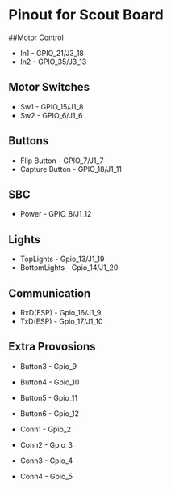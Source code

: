 # Pinout for Scout Board

##Motor Control

* In1 - GPIO_21/J3_18
* In2 - GPIO_35/J3_13

## Motor Switches

* Sw1 - GPIO_15/J1_8
* Sw2 - GPIO_6/J1_6

## Buttons 

* Flip Button - GPIO_7/J1_7
* Capture Button - GPIO_18/J1_11

## SBC

* Power - GPIO_8/J1_12

## Lights

* TopLights - Gpio_13/J1_19
* BottomLights - Gpio_14/J1_20

## Communication 

* RxD(ESP) - Gpio_16/J1_9
* TxD(ESP) - Gpio_17/J1_10

## Extra Provosions

* Button3 - Gpio_9
* Button4 - Gpio_10
* Button5 - Gpio_11
* Button6 - Gpio_12

* Conn1 - Gpio_2
* Conn2 - Gpio_3
* Conn3 - Gpio_4
* Conn4 - Gpio_5
